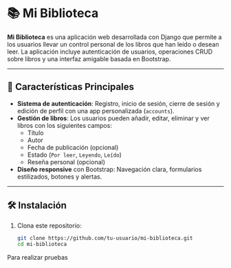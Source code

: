 
# 📚 Mi Biblioteca

**Mi Biblioteca** es una aplicación web desarrollada con Django que permite a los usuarios llevar un control personal de los libros que han leído o desean leer. La aplicación incluye autenticación de usuarios, operaciones CRUD sobre libros y una interfaz amigable basada en Bootstrap.

---

## 🚀 Características Principales

- **Sistema de autenticación**: Registro, inicio de sesión, cierre de sesión y edición de perfil con una app personalizada (`accounts`).
- **Gestión de libros**: Los usuarios pueden añadir, editar, eliminar y ver libros con los siguientes campos:
  - Título
  - Autor
  - Fecha de publicación (opcional)
  - Estado (`Por leer`, `Leyendo`, `Leído`)
  - Reseña personal (opcional)
- **Diseño responsive** con Bootstrap: Navegación clara, formularios estilizados, botones y alertas.

---

## 🛠️ Instalación

1. Clona este repositorio:
   ```bash
   git clone https://github.com/tu-usuario/mi-biblioteca.git
   cd mi-biblioteca

Para realizar pruebas 